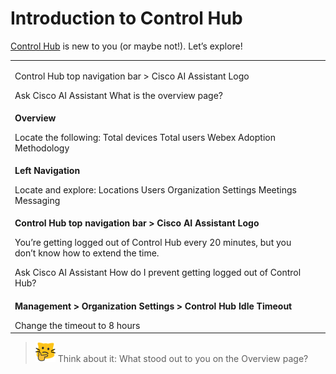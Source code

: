 # Introduction to Control Hub

[Control Hub](http://admin.webex.com/) is new to you (or maybe not!). Let’s explore!

<table><tbody><tr><td><p>Control Hub top navigation bar > Cisco AI Assistant Logo</p> Ask Cisco AI Assistant What is the overview page?  </td><th></th></tr><tr><td><p><strong>Overview</strong></p> Locate the following: Total devices  Total users  Webex Adoption Methodology  </td><td></td></tr><tr><td><p><strong>Left Navigation</strong></p>  Locate and explore:  Locations  Users  Organization Settings  Meetings  Messaging    </td><td></td></tr><tr><td><p><strong>Control Hub top navigation bar &gt; Cisco AI Assistant Logo</strong></p> You’re getting logged out of Control Hub every 20 minutes, but you don’t know how to extend the time.</p> Ask Cisco AI Assistant  How do I prevent getting logged out of Control Hub?    </td></tr><tr><td><p><strong>Management &gt; Organization Settings &gt; Control Hub Idle Timeout</strong></p>  Change the timeout to 8 hours  </td><td></td></tr></tbody></table>



>![Think About It](template_assets/thinkingcat.png) Think about it: What stood out to you on the Overview page?

